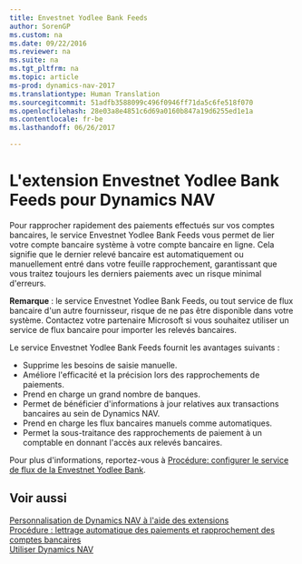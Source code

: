 ```yaml
---
title: Envestnet Yodlee Bank Feeds
author: SorenGP
ms.custom: na
ms.date: 09/22/2016
ms.reviewer: na
ms.suite: na
ms.tgt_pltfrm: na
ms.topic: article
ms-prod: dynamics-nav-2017
ms.translationtype: Human Translation
ms.sourcegitcommit: 51adfb3588099c496f0946ff71da5c6fe518f070
ms.openlocfilehash: 28e03a8e4851c6d69a0160b847a19d6255ed1e1a
ms.contentlocale: fr-be
ms.lasthandoff: 06/26/2017

---
```


# <a name="the-envestnet-yodlee-bank-feeds-extension-to-dynamics-nav"></a>L'extension Envestnet Yodlee Bank Feeds pour Dynamics NAV
Pour rapprocher rapidement des paiements effectués sur vos comptes bancaires, le service Envestnet Yodlee Bank Feeds vous permet de lier votre compte bancaire système à votre compte bancaire en ligne. Cela signifie que le dernier relevé bancaire est automatiquement ou manuellement entré dans votre feuille rapprochement, garantissant que vous traitez toujours les derniers paiements avec un risque minimal d'erreurs.

**Remarque** : le service Envestnet Yodlee Bank Feeds, ou tout service de flux bancaire d'un autre fournisseur, risque de ne pas être disponible dans votre système. Contactez votre partenaire Microsoft si vous souhaitez utiliser un service de flux bancaire pour importer les relevés bancaires.

Le service Envestnet Yodlee Bank Feeds fournit les avantages suivants :

- Supprime les besoins de saisie manuelle.
- Améliore l'efficacité et la précision lors des rapprochements de paiements.
- Prend en charge un grand nombre de banques.
- Permet de bénéficier d'informations à jour relatives aux transactions bancaires au sein de Dynamics NAV.
- Prend en charge les flux bancaires manuels comme automatiques.
- Permet la sous-traitance des rapprochements de paiement à un comptable en donnant l'accès aux relevés bancaires.

Pour plus d'informations, reportez-vous à [Procédure: configurer le service de flux de la Envestnet Yodlee Bank](bank-how-setup-bank-statement-service.md).

## <a name="see-also"></a>Voir aussi  
[Personnalisation de Dynamics NAV à l'aide des extensions ](ui-extensions.md)    
[Procédure : lettrage automatique des paiements et rapprochement des comptes bancaires](receivables-apply-payments-auto-reconcile-bank-accounts.md)  
[Utiliser Dynamics NAV](ui-work-product.md)

